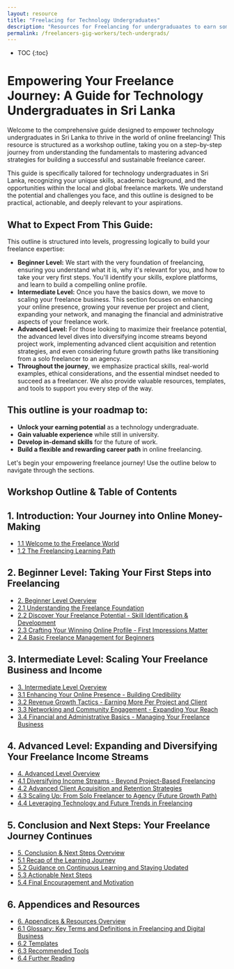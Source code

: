 ```yaml
---
layout: resource
title: "Freelacing for Technology Undergraduates"
description: "Resources for Freelancing for undergraduaates to earn some extra money while in the uunivercity."
permalink: /freelancers-gig-workers/tech-undergrads/
---
```


* TOC
{:toc}

# Empowering Your Freelance Journey: A Guide for Technology Undergraduates in Sri Lanka

Welcome to the comprehensive guide designed to empower technology undergraduates in Sri Lanka to thrive in the world of online freelancing\! This resource is structured as a workshop outline, taking you on a step-by-step journey from understanding the fundamentals to mastering advanced strategies for building a successful and sustainable freelance career.

This guide is specifically tailored for technology undergraduates in Sri Lanka, recognizing your unique skills, academic background, and the opportunities within the local and global freelance markets. We understand the potential and challenges you face, and this outline is designed to be practical, actionable, and deeply relevant to your aspirations.

## What to Expect From This Guide:

This outline is structured into levels, progressing logically to build your freelance expertise:

  * **Beginner Level:** We start with the very foundation of freelancing, ensuring you understand what it is, why it's relevant for you, and how to take your very first steps. You'll identify your skills, explore platforms, and learn to build a compelling online profile.
  * **Intermediate Level:** Once you have the basics down, we move to scaling your freelance business. This section focuses on enhancing your online presence, growing your revenue per project and client, expanding your network, and managing the financial and administrative aspects of your freelance work.
  * **Advanced Level:**  For those looking to maximize their freelance potential, the advanced level dives into diversifying income streams beyond project work, implementing advanced client acquisition and retention strategies, and even considering future growth paths like transitioning from a solo freelancer to an agency.
  * **Throughout the journey**, we emphasize practical skills, real-world examples, ethical considerations, and the essential mindset needed to succeed as a freelancer.  We also provide valuable resources, templates, and tools to support you every step of the way.

## This outline is your roadmap to:

  * **Unlock your earning potential** as a technology undergraduate.
  * **Gain valuable experience** while still in university.
  * **Develop in-demand skills** for the future of work.
  * **Build a flexible and rewarding career path** in online freelancing.

Let's begin your empowering freelance journey\! Use the outline below to navigate through the sections.

## Workshop Outline & Table of Contents

## 1. Introduction: Your Journey into Online Money-Making

  * [1.1 Welcome to the Freelance World](./1-1-welcome-freelance-world/)
  * [1.2 The Freelancing Learning Path](./1-2-freelancing-learning-path/)

## 2. Beginner Level: Taking Your First Steps into Freelancing

  * [2. Beginner Level Overview](./2-beginner-level/)
  * [2.1 Understanding the Freelance Foundation](./2-1-freelance-foundation/)
  * [2.2 Discover Your Freelance Potential - Skill Identification & Development](./2-2-discover-freelance-potential/)
  * [2.3 Crafting Your Winning Online Profile - First Impressions Matter](./2-3-winning-online-profile/)
  * [2.4 Basic Freelance Management for Beginners](./2-4-basic-freelance-management/)

## 3. Intermediate Level: Scaling Your Freelance Business and Income

  * [3. Intermediate Level Overview](./3-intermediate-level/)
  * [3.1 Enhancing Your Online Presence - Building Credibility](./3-1-enhance-online-presence/)
  * [3.2 Revenue Growth Tactics - Earning More Per Project and Client](./3-2-revenue-growth-tactics/)
  * [3.3 Networking and Community Engagement - Expanding Your Reach](./3-3-networking-community-engagement/)
  * [3.4 Financial and Administrative Basics - Managing Your Freelance Business](./3-4-financial-admin-basics/)

## 4. Advanced Level: Expanding and Diversifying Your Freelance Income Streams

  * [4. Advanced Level Overview](./4-advanced-level/)
  * [4.1 Diversifying Income Streams - Beyond Project-Based Freelancing](./4-1-diversify-income-streams/)
  * [4.2 Advanced Client Acquisition and Retention Strategies](./4-2-advanced-client-acquisition/)
  * [4.3 Scaling Up: From Solo Freelancer to Agency (Future Growth Path)](./4-3-scaling-solo-to-agency/)
  * [4.4 Leveraging Technology and Future Trends in Freelancing](./4-4-leveraging-technology-trends/)

## 5. Conclusion and Next Steps: Your Freelance Journey Continues

  * [5. Conclusion & Next Steps Overview](./5-conclusion-next-steps/)
  * [5.1 Recap of the Learning Journey](./5-1-recap-learning-journey/)
  * [5.2 Guidance on Continuous Learning and Staying Updated](./5-2-continuous-learning-updates/)
  * [5.3 Actionable Next Steps](./5-3-actionable-next-steps/)
  * [5.4 Final Encouragement and Motivation](./5-4-final-encouragement-motivation/)

## 6. Appendices and Resources

  * [6. Appendices & Resources Overview](./6-appendices-resources/)
  * [6.1 Glossary: Key Terms and Definitions in Freelancing and Digital Business](./6-1-glossary/)
  * [6.2 Templates](./6-2-templates/)
  * [6.3 Recommended Tools](./6-3-recommended-tools/)
  * [6.4 Further Reading](./6-4-further-reading/)

